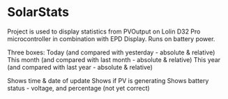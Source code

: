 # SolarStats

Project is used to display statistics from PVOutput on Lolin D32 Pro microcontroller in combination with EPD Display. Runs on battery power.

Three boxes:
Today (and compared with yesterday - absolute & relative)
This month (and compared with last month - absolute & relative)
This year (and compared with last year - absolute & relative)

Shows time & date of update
Shows if PV is generating
Shows battery status - voltage, and percentage (not yet correct)
